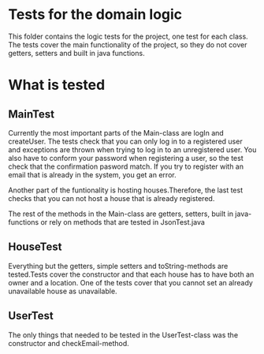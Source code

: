 # Tests for the domain logic

This folder contains the logic tests for the project, one test for each class. The tests cover the main functionality of the project, so they do not cover getters, setters and built in java functions. 

# What is tested 

## MainTest
Currently the most important parts of the Main-class are logIn and createUser. The tests check that you can only log in to a registered user and exceptions are thrown when trying to log in to an unregistered user. You also have to conform your password when registering a user, so the test check that the confirmation pasword match. If you try to register with an email that is already in the system, you get an error.

Another part of the funtionality is hosting houses.Therefore, the last test checks that you can not host a house that is already registered. 

The rest of the methods in the Main-class are getters, setters, built in java-functions or rely on methods that are tested in JsonTest.java

## HouseTest
Everything but the getters, simple setters and toString-methods are tested.Tests cover the constructor and that each house has to have both an owner and a location. One of the tests cover that you cannot set an already unavailable house as unavailable.

## UserTest
The only things that needed to be tested in the UserTest-class was the constructor and checkEmail-method. 